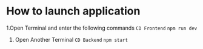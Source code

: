 # How to launch application
1.Open Terminal and enter the following commands 
```CD Frontend```
```npm run dev```
1. Open Another Terminal
```CD Backend```
```npm start```
